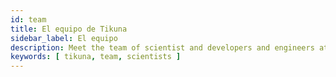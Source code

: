 ```yaml
---
id: team
title: El equipo de Tikuna
sidebar_label: El equipo 
description: Meet the team of scientist and developers and engineers at Tikuna
keywords: [ tikuna, team, scientists ]
---
```

